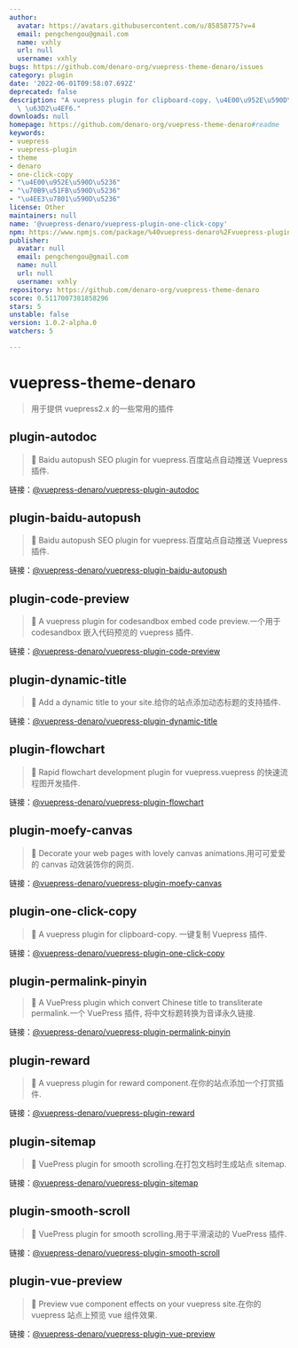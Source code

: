 ```yaml
---
author:
  avatar: https://avatars.githubusercontent.com/u/85858775?v=4
  email: pengchengou@gmail.com
  name: vxhly
  url: null
  username: vxhly
bugs: https://github.com/denaro-org/vuepress-theme-denaro/issues
category: plugin
date: '2022-06-01T09:58:07.692Z'
deprecated: false
description: "A vuepress plugin for clipboard-copy. \u4E00\u952E\u590D\u5236 Vuepress\
  \ \u63D2\u4EF6."
downloads: null
homepage: https://github.com/denaro-org/vuepress-theme-denaro#readme
keywords:
- vuepress
- vuepress-plugin
- theme
- denaro
- one-click-copy
- "\u4E00\u952E\u590D\u5236"
- "\u70B9\u51FB\u590D\u5236"
- "\u4EE3\u7801\u590D\u5236"
license: Other
maintainers: null
name: '@vuepress-denaro/vuepress-plugin-one-click-copy'
npm: https://www.npmjs.com/package/%40vuepress-denaro%2Fvuepress-plugin-one-click-copy
publisher:
  avatar: null
  email: pengchengou@gmail.com
  name: null
  url: null
  username: vxhly
repository: https://github.com/denaro-org/vuepress-theme-denaro
score: 0.5117007381858296
stars: 5
unstable: false
version: 1.0.2-alpha.0
watchers: 5

---
```


# vuepress-theme-denaro

> 用于提供 vuepress2.x 的一些常用的插件

## plugin-autodoc

> :tada: Baidu autopush SEO plugin for vuepress.百度站点自动推送 Vuepress 插件.

链接：[@vuepress-denaro/vuepress-plugin-autodoc](https://github.com/denaro-org/vuepress-theme-denaro/tree/main/ecosystem/plugin-autodoc)

## plugin-baidu-autopush

> :tada: Baidu autopush SEO plugin for vuepress.百度站点自动推送 Vuepress 插件.

链接：[@vuepress-denaro/vuepress-plugin-baidu-autopush](https://github.com/denaro-org/vuepress-theme-denaro/tree/main/ecosystem/plugin-baidu-autopush)

## plugin-code-preview

> :tada: A vuepress plugin for codesandbox embed code preview.一个用于 codesandbox 嵌入代码预览的 vuepress 插件.

链接：[@vuepress-denaro/vuepress-plugin-code-preview](https://github.com/denaro-org/vuepress-theme-denaro/tree/main/ecosystem/plugin-code-preview)

## plugin-dynamic-title

> :tada: Add a dynamic title to your site.给你的站点添加动态标题的支持插件.

链接：[@vuepress-denaro/vuepress-plugin-dynamic-title](https://github.com/denaro-org/vuepress-theme-denaro/tree/main/ecosystem/plugin-dynamic-title)

## plugin-flowchart

> :tada: Rapid flowchart development plugin for vuepress.vuepress 的快速流程图开发插件.

链接：[@vuepress-denaro/vuepress-plugin-flowchart](https://github.com/denaro-org/vuepress-theme-denaro/tree/main/ecosystem/plugin-flowchart)

## plugin-moefy-canvas

> :tada: Decorate your web pages with lovely canvas animations.用可可爱爱的 canvas 动效装饰你的网页.

链接：[@vuepress-denaro/vuepress-plugin-moefy-canvas](https://github.com/denaro-org/vuepress-theme-denaro/tree/main/ecosystem/plugin-moefy-canvas)

## plugin-one-click-copy

> :tada: A vuepress plugin for clipboard-copy. 一键复制 Vuepress 插件.

链接：[@vuepress-denaro/vuepress-plugin-one-click-copy](https://github.com/denaro-org/vuepress-theme-denaro/tree/main/ecosystem/plugin-one-click-copy)

## plugin-permalink-pinyin

> :tada: A VuePress plugin which convert Chinese title to transliterate permalink.一个 VuePress 插件, 将中文标题转换为音译永久链接.

链接：[@vuepress-denaro/vuepress-plugin-permalink-pinyin](https://github.com/denaro-org/vuepress-theme-denaro/tree/main/ecosystem/plugin-permalink-pinyin)

## plugin-reward

> :tada: A vuepress plugin for reward component.在你的站点添加一个打赏插件.

链接：[@vuepress-denaro/vuepress-plugin-reward](https://github.com/denaro-org/vuepress-theme-denaro/tree/main/ecosystem/plugin-reward)

## plugin-sitemap

> :tada: VuePress plugin for smooth scrolling.在打包文档时生成站点 sitemap.

链接：[@vuepress-denaro/vuepress-plugin-sitemap](https://github.com/denaro-org/vuepress-theme-denaro/tree/main/ecosystem/plugin-sitemap)

## plugin-smooth-scroll

> :tada: VuePress plugin for smooth scrolling.用于平滑滚动的 VuePress 插件.

链接：[@vuepress-denaro/vuepress-plugin-smooth-scroll](https://github.com/denaro-org/vuepress-theme-denaro/tree/main/ecosystem/plugin-smooth-scroll)

## plugin-vue-preview

> :tada: Preview vue component effects on your vuepress site.在你的 vuepress 站点上预览 vue 组件效果.

链接：[@vuepress-denaro/vuepress-plugin-vue-preview](https://github.com/denaro-org/vuepress-theme-denaro/tree/main/ecosystem/plugin-vue-preview)
